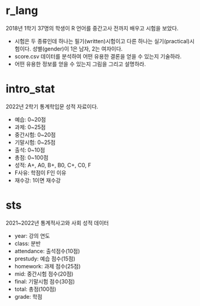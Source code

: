 # r_lang

2018년 1학기 37명의 학생이 R 언어를 중간고사 전까지 배우고 시험을 보았다. 

- 시험은 두 종류인데 하나는 필기(written)시험이고 다른 하나는 실기(practical)시험이다. 성별(gender)이 1은 남자, 2는 여자이다.
- score.csv 데이터를 분석하여 어떤 유용한 결론을 얻을 수 있는지 기술하라.
- 어떤 유용한 정보를 얻을 수 있는지 그림을 그리고 설명하라.

# intro_stat
2022년 2학기 통계학입문 성적 자료이다.

- 예습: 0~20점
- 과제: 0~25점
- 중간시험: 0~20점
- 기말시험: 0~25점
- 출석: 0~10점
- 총점: 0~100점
- 성적: A+, A0, B+, B0, C+, C0, F
- F사유: 학점이 F인 이유
- 재수강: 1이면 재수강 

# sts
2021~2022년 통계적사고와 사회 성적 데이터

- year: 강의 연도
- class: 분반
- attendance: 출석점수(10점)
- prestudy: 예습 점수(15점)
- homework: 과제 점수(25점)
- mid: 중간시험 점수(20점)
- final: 기말시험 점수(30점)
- total: 총점(100점)
- grade: 학점
